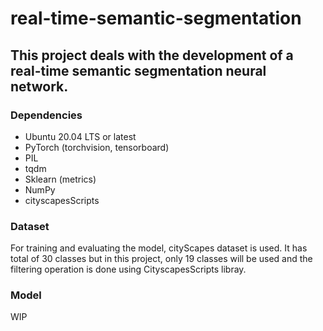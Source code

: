 # real-time-semantic-segmentation


## This project deals with the development of a real-time semantic segmentation neural network.


### Dependencies

- Ubuntu 20.04 LTS or latest
- PyTorch (torchvision, tensorboard)
- PIL
- tqdm
- Sklearn (metrics)
- NumPy
- cityscapesScripts

### Dataset

For training and evaluating the model, cityScapes dataset is used. It has total of 30 classes but in this project, only 19 classes will be used and the filtering operation is done using CityscapesScripts libray. 

### Model

WIP
  